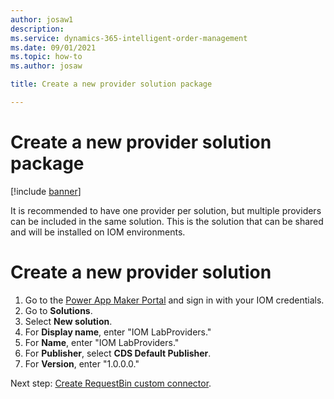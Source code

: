 ```yaml
---
author: josaw1
description: 
ms.service: dynamics-365-intelligent-order-management
ms.date: 09/01/2021
ms.topic: how-to
ms.author: josaw

title: Create a new provider solution package

---
```


# Create a new provider solution package

[!include [banner](includes/banner.md)]

It is recommended to have one provider per solution, but multiple providers can be included in the same solution. This is the solution that can be shared and will be installed on IOM environments.

# Create a new provider solution

1. Go to the [Power App Maker Portal](https://make.powerapps.com) and sign in with your IOM credentials. 
1. Go to **Solutions**.
1. Select **New solution**.
1. For **Display name**, enter "IOM LabProviders."
1. For **Name**, enter "IOM LabProviders."
1. For **Publisher**, select **CDS Default Publisher**.
1. For **Version**, enter "1.0.0.0."

Next step: [Create RequestBin custom connector]().
